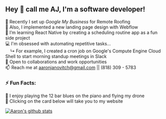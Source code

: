 ## Hey 👋  call me AJ, I'm a software developer!

🔭 Recently I set up _Google My Business_ for Remote Roofing  
🧰 Also, I implemented a new landing page design with Webflow  
🌱 I’m learning React Native by creating a scheduling routine app as a fun side project  
💻 I'm obsessed with automating repetitive tasks...  
&nbsp;&nbsp;&nbsp;&nbsp;↳ For example, I created a cron job on Google's Compute Engine Cloud Shell to start morning standup meetings in Slack  
💬 Open to collaborations and work opportunities  
📫 Reach me at aaronjanovitch@gmail.com || (818) 309 - 5783  

### ⚡ Fun Facts:
🎵 I enjoy playing the 12 bar blues on the piano and flying my drone  
🥅 Clicking on the card below will take you to my website  

[![Aaron's github stats](https://github-readme-stats.vercel.app/api?username=aaronjan98&count_private=true&show_icons=true&theme=midnight-purple&text_color=00AEFF&icon_color=268bd2&title_color=b362ff&hide_border=true&hide=stars&custom_title=My+GitHub+Stats+:%29)](https://aaronjanovitch.com)

